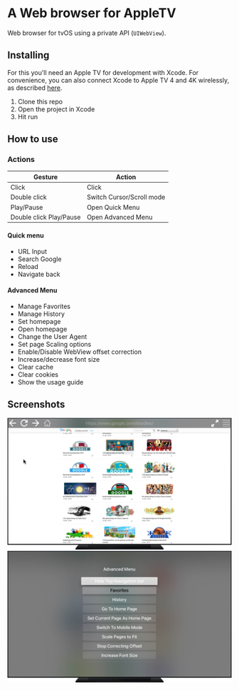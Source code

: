 # A Web browser for AppleTV

Web browser for tvOS using a private API (`UIWebView`).

## Installing

For this you'll need an Apple TV for development with Xcode. For convenience,
you can also connect Xcode to Apple TV 4 and 4K wirelessly, as described
[here](http://www.redmondpie.com/how-to-wirelessly-connect-apple-tv-4k-to-xcode-on-mac/).

1. Clone this repo
2. Open the project in Xcode
3. Hit run

## How to use

### Actions

| Gesture                 | Action                    | 
| ----------------------- | ------------------------- |
| Click                   | Click                     |
| Double click            | Switch Cursor/Scroll mode |
| Play/Pause              | Open Quick Menu           |
| Double click Play/Pause | Open Advanced Menu        |

#### Quick menu
- URL Input
- Search Google
- Reload
- Navigate back

#### Advanced Menu
- Manage Favorites
- Manage History
- Set homepage
- Open homepage
- Change the User Agent
- Set page Scaling options
- Enable/Disable WebView offset correction
- Increase/decrease font size
- Clear cache
- Clear cookies
- Show the usage guide


## Screenshots

![Screenshot of Google website](./.readme/screen01.jpg)
![Screenshot of advanced menu](./.readme/screen02.jpg)
